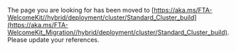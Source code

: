 The page you are looking for has been moved to [https://aka.ms/FTA-WelcomeKit//hybrid/deployment/cluster/Standard_Cluster_build](https://aka.ms/FTA-WelcomeKit_Migration//hybrid/deployment/cluster/Standard_Cluster_build). Please update your references.

